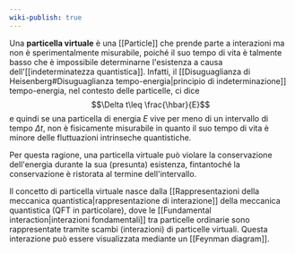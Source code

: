 ```yaml
---
wiki-publish: true
---
```

Una **particella virtuale** è una [[Particle]] che prende parte a interazioni ma non è sperimentalmente misurabile, poiché il suo tempo di vita è talmente basso che è impossibile determinarne l'esistenza a causa dell'[[indeterminatezza quantistica]]. Infatti, il [[Disuguaglianza di Heisenberg#Disuguaglianza tempo-energia|principio di indeterminazione]] tempo-energia, nel contesto delle particelle, ci dice
$$\Delta t\leq \frac{\hbar}{E}$$
e quindi se una particella di energia $E$ vive per meno di un intervallo di tempo $\Delta t$, non è fisicamente misurabile in quanto il suo tempo di vita è minore delle fluttuazioni intrinseche quantistiche.

Per questa ragione, una particella virtuale può violare la conservazione dell'energia durante la sua (presunta) esistenza, fintantoché la conservazione è ristorata al termine dell'intervallo.

Il concetto di particella virtuale nasce dalla [[Rappresentazioni della meccanica quantistica|rappresentazione di interazione]] della meccanica quantistica (QFT in particolare), dove le [[Fundamental interaction|interazioni fondamentali]] tra particelle ordinarie sono rappresentate tramite scambi (interazioni) di particelle virtuali. Questa interazione può essere visualizzata mediante un [[Feynman diagram]].